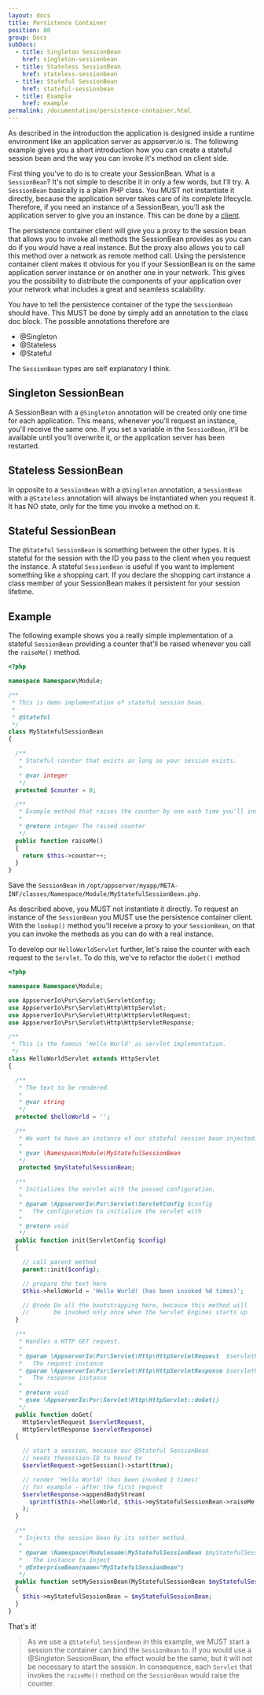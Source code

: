 ```yaml
---
layout: docs
title: Persistence Container
position: 80
group: Docs
subDocs:
  - title: Singleton SessionBean
    href: singleton-sessionbean
  - title: Stateless SessionBean
    href: stateless-sessionbean
  - title: Stateful SessionBean
    href: stateful-sessionbean
  - title: Example
    href: example
permalink: /documentation/persistence-container.html
---
```


As described in the introduction the application is designed inside a runtime environment like
an application server as appserver.io is. The following example gives you a short introduction 
how you can create a stateful session bean and the way you can invoke it's method on client side.

First thing you've to do is to create your SessionBean. What is a `SessionBean`? It's not simple
to describe it in only a few words, but I'll try. A `SessionBean` basically is a plain PHP class.
You MUST not instantiate it directly, because the application server takes care of its complete
lifecycle. Therefore, if you need an instance of a SessionBean, you'll ask the application server 
to give you an instance. This can be done by a [client](<https://github.com/appserver-io/persistencecontainerclient>).

The persistence container client will give you a proxy to the session bean that allows you to
invoke all methods the SessionBean provides as you can do if you would have a real instance. But
the proxy also allows you to call this method over a network as remote method call. Using the 
persistence container client makes it obvious for you if your SessionBean is on the same 
application server instance or on another one in your network. This gives you the possibility
to distribute the components of your application over your network what includes a great and
seamless scalability.

You have to tell the persistence container of the type the `SessionBean` should have. This MUST 
be done by simply add an annotation to the class doc block. The possible annotations therefore 
are

* @Singleton
* @Stateless
* @Stateful

The `SessionBean` types are self explanatory I think.

## Singleton SessionBean

A SessionBean with a `@Singleton` annotation will be created only one time for each application.
This means, whenever you'll request an instance, you'll receive the same one. If you set a
variable in the `SessionBean`, it'll be available until you'll overwrite it, or the application
server has been restarted.

## Stateless SessionBean

In opposite to a `SessionBean` with a `@Singleton` annotation, a `SessionBean` with a `@Stateless` annotation will always be instantiated when you request it. It has NO state, only for the time you invoke a method on it.

## Stateful SessionBean

The `@Stateful` `SessionBean` is something between the other types. It is stateful for the session
with the ID you pass to the client when you request the instance. A stateful `SessionBean` is 
useful if you want to implement something like a shopping cart. If you declare the shopping cart 
instance a class member of your SessionBean makes it persistent for your session lifetime.

## Example

The following example shows you a really simple implementation of a stateful `SessionBean` providing
a counter that'll be raised whenever you call the `raiseMe()` method.

```php
<?php

namespace Namespace\Module;

/**
 * This is demo implementation of stateful session bean.
 *
 * @Stateful
 */
class MyStatefulSessionBean
{

  /**
   * Stateful counter that exists as long as your session exists.
   *
   * @var integer
   */
  protected $counter = 0;

  /**
   * Example method that raises the counter by one each time you'll invoke it.
   *
   * @return integer The raised counter
   */
  public function raiseMe()
  {
    return $this->counter++;
  }
}
```

Save the `SessionBean` in `/opt/appserver/myapp/META-INF/classes/Namespace/Module/MyStatefulSessionBean.php`.

As described above, you MUST not instantiate it directly. To request an instance of the `SessionBean`
you MUST use the persistence container client. With the `lookup()` method you'll receive a proxy to
your `SessionBean`, on that you can invoke the methods as you can do with a real instance.

To develop our `HelloWorldServlet` further, let's raise the counter with each request to the `Servlet`. To
do this, we've to refactor the `doGet()` method 

```php
<?php

namespace Namespace\Module;

use AppserverIo\Psr\Servlet\ServletConfig;
use AppserverIo\Psr\Servlet\Http\HttpServlet;
use AppserverIo\Psr\Servlet\Http\HttpServletRequest;
use AppserverIo\Psr\Servlet\Http\HttpServletResponse;

/**
 * This is the famous 'Hello World' as servlet implementation.
 */
class HelloWorldServlet extends HttpServlet
{

  /**
   * The text to be rendered.
   *
   * @var string
   */
  protected $helloWorld = '';

  /**
   * We want to have an instance of our stateful session bean injected.
   *
   * @var \Namespace\Module\MyStatefulSessionBean
   */
   protected $myStatefulSessionBean;

  /**
   * Initializes the servlet with the passed configuration.
   *
   * @param \AppserverIo\Psr\Servlet\ServletConfig $config 
   *   The configuration to initialize the servlet with
   *
   * @return void
   */
  public function init(ServletConfig $config)
  {

    // call parent method
    parent::init($config);

    // prepare the text here
    $this->helloWorld = 'Hello World! (has been invoked %d times)';

    // @todo Do all the bootstrapping here, because this method will
    //       be invoked only once when the Servlet Engines starts up
  }

  /**
   * Handles a HTTP GET request.
   *
   * @param \AppserverIo\Psr\Servlet\Http\HttpServletRequest  $servletRequest  
   *   The request instance
   * @param \AppserverIo\Psr\Servlet\Http\HttpServletResponse $servletResponse 
   *   The response instance
   *
   * @return void
   * @see \AppserverIo\Psr\Servlet\Http\HttpServlet::doGet()
   */
  public function doGet(
    HttpServletRequest $servletRequest,
    HttpServletResponse $servletResponse)
  {

    // start a session, because our @Stateful SessionBean
    // needs thesession-ID to bound to
    $servletRequest->getSession()->start(true);

    // render 'Hello World! (has been invoked 1 times)' 
    // for example - after the first request
    $servletResponse->appendBodyStream(
      sprintf($this->helloWorld, $this->myStatefulSessionBean->raiseMe())
    );
  }

  /**
   * Injects the session bean by its setter method.
   *
   * @param \Namespace\Modulename\MyStatefulSessionBean $myStatefulSessionBean 
   *   The instance to inject
   * @EnterpriseBean(name="MyStatefulSessionBean")
   */
  public function setMySessionBean(MyStatefulSessionBean $myStatefulSessionBean)
  {
    $this->myStatefulSessionBean = $myStatefulSessionBean;
  }
}
```

That's it!

> As we use a `@Stateful` `SessionBean` in this example, we MUST start a session the container can
> bind the `SessionBean` to. If you would use a @Singleton SessionBean, the effect would be the
> same, but it will not be necessary to start the session. In consequence, each `Servlet` that 
> invokes the `raiseMe()` method on the `SessionBean` would raise the counter.
